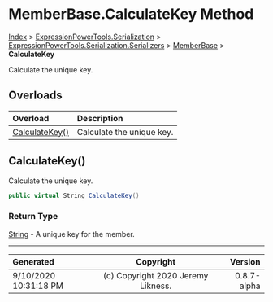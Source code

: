 ﻿# MemberBase.CalculateKey Method

[Index](../index.md) > [ExpressionPowerTools.Serialization](ExpressionPowerTools.Serialization.a.md) > [ExpressionPowerTools.Serialization.Serializers](ExpressionPowerTools.Serialization.Serializers.n.md) > [MemberBase](ExpressionPowerTools.Serialization.Serializers.MemberBase.cs.md) > **CalculateKey**

Calculate the unique key.

## Overloads

| Overload | Description |
| :-- | :-- |
| [CalculateKey()](#calculatekey) | Calculate the unique key. |
## CalculateKey()

Calculate the unique key.

```csharp
public virtual String CalculateKey()
```

### Return Type

 [String](https://docs.microsoft.com/dotnet/api/system.string)  - A unique key for the member.



---

| Generated | Copyright | Version |
| :-- | :-: | --: |
| 9/10/2020 10:31:18 PM | (c) Copyright 2020 Jeremy Likness. | 0.8.7-alpha |
